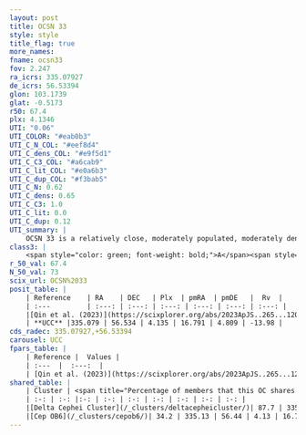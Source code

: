 ```yaml
---
layout: post
title: OCSN 33
style: style
title_flag: true
more_names: 
fname: ocsn33
fov: 2.247
ra_icrs: 335.07927
de_icrs: 56.53394
glon: 103.1739
glat: -0.5173
r50: 67.4
plx: 4.1346
UTI: "0.06"
UTI_COLOR: "#eab0b3"
UTI_C_N_COL: "#eef8d4"
UTI_C_dens_COL: "#e9f5d1"
UTI_C_C3_COL: "#a6cab9"
UTI_C_lit_COL: "#e0a6b3"
UTI_C_dup_COL: "#f3bab5"
UTI_C_N: 0.62
UTI_C_dens: 0.65
UTI_C_C3: 1.0
UTI_C_lit: 0.0
UTI_C_dup: 0.12
UTI_summary: |
    OCSN 33 is a relatively close, moderately populated, moderately dense object of very high C3 quality. It was recently reported in the literature.<br><br><span style="color: #99180f; font-weight: bold;">Warning: </span>This is likely a duplicate object, which shares a large percentage of members with at least one previously reported entry.
class3: |
    <span style="color: green; font-weight: bold;">A</span><span style="color: green; font-weight: bold;">A</span>
r_50_val: 67.4
N_50_val: 73
scix_url: OCSN%2033
posit_table: |
    | Reference    | RA    | DEC   | Plx  | pmRA  | pmDE   |  Rv  |
    | :---         | :---: | :---: | :---: | :---: | :---: | :---: |
    |[Qin et al. (2023)](https://scixplorer.org/abs/2023ApJS..265...12Q) | 335.34 | 56.57 | 4.11 | 16.18 | 4.89 | -13.96 |
    | **UCC** |335.079 | 56.534 | 4.135 | 16.791 | 4.809 | -13.98 | 
cds_radec: 335.07927,+56.53394
carousel: UCC
fpars_table: |
    | Reference |  Values |
    | :---  |  :---:  |
    | [Qin et al. (2023)](https://scixplorer.org/abs/2023ApJS..265...12Q) | `E(B-V)=0.1, m-M=7.04, logt=8.0` |
shared_table: |
    | Cluster | <span title="Percentage of members that this OC shares with the ones listed">%</span>   | RA   | DEC   | Plx   | pmRA  | pmDE  | Rv | UTI |
    | :-: | :-: |:-: | :-: | :-: | :-: | :-: | :-: | :-: |
    |[Delta Cephei Cluster](/_clusters/deltacepheicluster/)| 87.7 | 335.47 | 56.64 | 4.14 | 16.9 | 4.72 | -14.54 |0.63 |
    |[Cep OB6](/_clusters/cepob6/)| 34.2 | 335.13 | 56.44 | 4.13 | 16.79 | 4.79 | -14.34 |0.0 |
---
```


